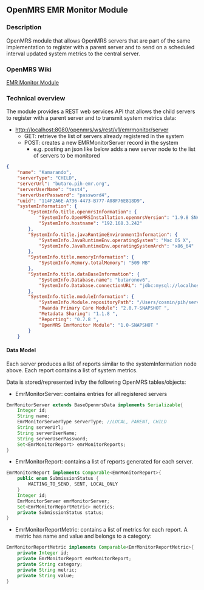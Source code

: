 ## OpenMRS EMR Monitor Module

### Description
OpenMRS module that allows OpenMRS servers that are part of the same implementation to register with a parent server and to send on a scheduled interval updated system metrics to the central server.

### OpenMRS Wiki
[EMR Monitor Module](https://wiki.openmrs.org/display/projects/EMR+Monitor+Module)

### Technical overview
The module provides a REST web services API that allows the child servers to register with a parent server and to transmit system metrics data:

- [http://localhost:8080/openmrs/ws/rest/v1/emrmonitor/server](http://localhost:8080/openmrs/ws/rest/v1/emrmonitor/server)
    * GET: retrieve the list of servers already registered in the system
    * POST: creates a new EMRMonitorServer record in the system
        - e.g. posting an json like below adds a new server node to the list of servers to be monitored

```json
{
    "name": "Kamarando",
    "serverType": "CHILD",
    "serverUrl": "butaro.pih-emr.org",
    "serverUserName": "test4",
    "serverUserPassword": "password4",
    "uuid": "114F2A6E-A736-4473-B777-A08F76E818D9",
    "systemInformation": {
        "SystemInfo.title.openmrsInformation": {
            "SystemInfo.OpenMRSInstallation.openmrsVersion": "1.9.8 SNAPSHOT Build c3f109",
            "SystemInfo.hostname": "192.168.3.242"
        },
        "SystemInfo.title.javaRuntimeEnvironmentInformation": {
            "SystemInfo.JavaRuntimeEnv.operatingSystem": "Mac OS X",
            "SystemInfo.JavaRuntimeEnv.operatingSystemArch": "x86_64"
        },
        "SystemInfo.title.memoryInformation": {
            "SystemInfo.Memory.totalMemory": "509 MB"
        },
        "SystemInfo.title.dataBaseInformation": {
            "SystemInfo.Database.name": "butaronov6",
            "SystemInfo.Database.connectionURL": "jdbc:mysql://localhost:3306/butaronov6?autoReconnect=true&sessionVariables=storage_engine=InnoDB&useUnicode=true&characterEncoding=UTF-8",
        },
        "SystemInfo.title.moduleInformation": {
            "SystemInfo.Module.repositoryPath": "/Users/cosmin/pih/server-config/openmrs-rwanda-rwink/modules",
            "Rwanda Primary Care Module": "2.0.7-SNAPSHOT ",
            "Metadata Sharing": "1.1.8 ",
            "Reporting": "0.7.8 ",
            "OpenMRS EmrMonitor Module": "1.0-SNAPSHOT "
        }
    }
```

#### Data Model
Each server produces a list of reports similar to the systemInformation node above. Each report contains a list of system metrics.

Data is stored/represented in/by the following OpenMRS tables/objects:
* EmrMonitorServer: contains entries for all registered servers
```java
EmrMonitorServer extends BaseOpenmrsData implements Serializable{
    Integer id;
    String name;
    EmrMonitorServerType serverType; //LOCAL, PARENT, CHILD
    String serverUrl;
    String serverUserName;
    String serverUserPassword;
    Set<EmrMonitorReport> emrMonitorReports;
}
```
* EmrMonitorReport: contains a list of reports generated for each server.
```java
EmrMonitorReport implements Comparable<EmrMonitorReport>{
    public enum SubmissionStatus {
        WAITING_TO_SEND, SENT, LOCAL_ONLY
    }
    Integer id;
    EmrMonitorServer emrMonitorServer;
    Set<EmrMonitorReportMetric> metrics;
    private SubmissionStatus status;
}
```
* EmrMonitorReportMetric: contains a list of metrics for each report. A metric has name and value and belongs to a category:
```java
EmrMonitorReportMetric implements Comparable<EmrMonitorReportMetric>{
    private Integer id;
    private EmrMonitorReport emrMonitorReport;
    private String category;
    private String metric;
    private String value;
}
```
